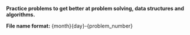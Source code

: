 <b>Practice problems to get better at problem solving, data structures and algorithms.</b>

<b>File name format:</b>
{month}{day}-{problem_number}
